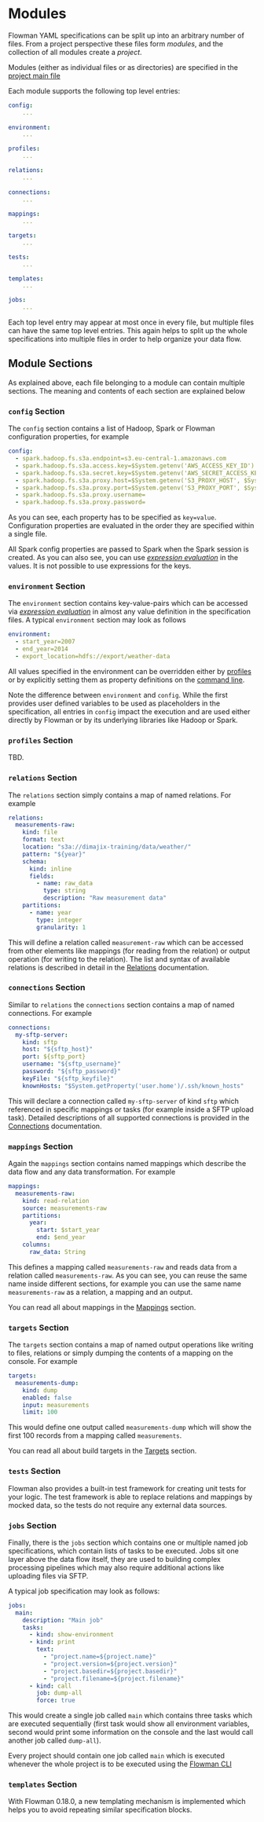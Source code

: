 # Modules

Flowman YAML specifications can be split up into an arbitrary number of files. From a project
perspective these files form *modules*, and the collection of all modules create a *project*.

Modules (either as individual files or as directories) are specified in the 
[project main file](project.md)

Each module supports the following top level entries:
```yaml
config:
    ...
    
environment:
    ...

profiles:
    ...

relations:
    ...
    
connections:
    ...
    
mappings:   
    ...

targets:
    ...

tests:
    ...

templates:
    ...

jobs:
    ...
```
Each top level entry may appear at most once in every file, but multiple files can have the same top level entries. 
This again helps to split up the whole specifications into multiple files in order to help organize your data flow.


## Module Sections

As explained above, each file belonging to a module can contain multiple sections. The meaning
and contents of each section are explained below


### `config` Section

The `config` section contains a list of Hadoop, Spark or Flowman configuration properties, for example

```yaml
config:
  - spark.hadoop.fs.s3a.endpoint=s3.eu-central-1.amazonaws.com
  - spark.hadoop.fs.s3a.access.key=$System.getenv('AWS_ACCESS_KEY_ID')
  - spark.hadoop.fs.s3a.secret.key=$System.getenv('AWS_SECRET_ACCESS_KEY')
  - spark.hadoop.fs.s3a.proxy.host=$System.getenv('S3_PROXY_HOST', $System.getenv('AWS_PROXY_HOST'))
  - spark.hadoop.fs.s3a.proxy.port=$System.getenv('S3_PROXY_PORT', $System.getenv('AWS_PROXY_PORT' ,'-1'))
  - spark.hadoop.fs.s3a.proxy.username=
  - spark.hadoop.fs.s3a.proxy.password=
```

As you can see, each property has to be specified as `key=value`. Configuration properties are evaluated in the order 
they are specified within a single file. 

All Spark config properties are passed to Spark when the Spark session is created. As you can also see, you can use 
[*expression evaluation*](expressions.md) in the values. It is not possible to use expressions for the keys. 


### `environment` Section

The `environment` section contains key-value-pairs which can be accessed via [*expression evaluation*](expressions.md) 
in almost any value definition in the specification files. A typical `environment` section may look as follows
```yaml
environment:
  - start_year=2007
  - end_year=2014
  - export_location=hdfs://export/weather-data
```
All values specified in the environment can be overridden either by [profiles](profiles.md) or by explicitly setting
them as property definitions on the [command line](../cli/flowexec/index.md).

Note the difference between `environment` and `config`. While the first provides user defined variables to be used
as placeholders in the specification, all entries in `config` impact the execution and are used either directly by
Flowman or by its underlying libraries like Hadoop or Spark.


### `profiles` Section

TBD.


### `relations` Section

The `relations` section simply contains a map of named relations. For example
```yaml
relations:
  measurements-raw:
    kind: file
    format: text
    location: "s3a://dimajix-training/data/weather/"
    pattern: "${year}"
    schema:
      kind: inline
      fields:
        - name: raw_data
          type: string
          description: "Raw measurement data"
    partitions:
      - name: year
        type: integer
        granularity: 1
```
This will define a relation called `measurement-raw` which can be accessed from other elements
like mappings (for reading from the relation) or output operation (for writing to the relation).
The list and syntax of available relations is described in detail in the 
[Relations](relation/index.md) documentation.


### `connections` Section

Similar to `relations` the `connections` section contains a map of named connections. For
example
```yaml
connections:
  my-sftp-server:
    kind: sftp
    host: "${sftp_host}"
    port: ${sftp_port}
    username: "${sftp_username}"
    password: "${sftp_password}"
    keyFile: "${sftp_keyfile}"
    knownHosts: "$System.getProperty('user.home')/.ssh/known_hosts"
```
This will declare a connection called `my-sftp-server` of kind `sftp` which referenced in
specific mappings or tasks (for example inside a SFTP upload task). Detailed descriptions
of all supported connections is provided in the [Connections](connection/index.md) 
documentation.


### `mappings` Section

Again the `mappings` section contains named mappings which describe the data flow and any
data transformation. For example
```yaml
mappings:
  measurements-raw:
    kind: read-relation
    source: measurements-raw
    partitions:
      year:
        start: $start_year
        end: $end_year
    columns:
      raw_data: String
```
This defines a mapping called `measurements-raw` and reads data from a relation called
`measurements-raw`. As you can see, you can reuse the same name inside different sections,
for example you can use the same name `measurements-raw` as a relation, a mapping and an
output.

You can read all about mappings in the [Mappings](mapping/index.md) section.
 

### `targets` Section

The `targets` section contains a map of named output operations like writing to files, 
relations or simply dumping the contents of a mapping on the console. For example
```yaml
targets:
  measurements-dump:
    kind: dump
    enabled: false
    input: measurements
    limit: 100
``` 
This would define one output called `measurements-dump` which will show the first 100 records
from a mapping called `measurements`.

You can read all about build targets in the [Targets](target/index.md) section.


### `tests` Section
Flowman also provides a built-in test framework for creating unit tests for your logic. The test framework is able
to replace relations and mappings by mocked data, so the tests do not require any external data sources.


### `jobs` Section

Finally, there is the `jobs` section which contains one or multiple named job specifications,
which contain lists of tasks to be executed. Jobs sit one layer above the data flow itself,
they are used to building complex processing pipelines which may also require additional
actions like uploading files via SFTP.

A typical job specification may look as follows:
```yaml
jobs:
  main:
    description: "Main job"
    tasks:
      - kind: show-environment
      - kind: print
        text:
          - "project.name=${project.name}"
          - "project.version=${project.version}"
          - "project.basedir=${project.basedir}"
          - "project.filename=${project.filename}"
      - kind: call
        job: dump-all
        force: true
```  
This would create a single job called `main` which contains three tasks which are executed
sequentially (first task would show all environment variables, second would print some
information on the console and the last would call another job called `dump-all`).

Every project should contain one job called `main` which is executed whenever the whole
project is to be executed using the [Flowman CLI](../cli/flowexec/index.md)


### `templates` Section

With Flowman 0.18.0, a new templating mechanism is implemented which helps you to avoid repeating similar
specification blocks.
